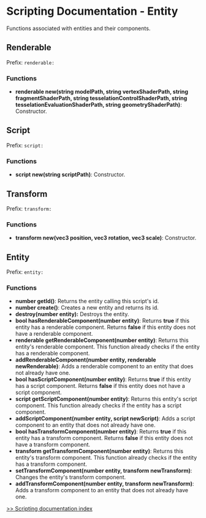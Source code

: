 # Scripting Documentation - Entity
Functions associated with entities and their components.

## Renderable
Prefix: ``renderable:``

### Functions
- **renderable new(string modelPath, string vertexShaderPath, string fragmentShaderPath, string tesselationControlShaderPath, string tesselationEvaluationShaderPath, string geometryShaderPath)**: Constructor.

## Script
Prefix: ``script:``

### Functions
- **script new(string scriptPath)**: Constructor.

## Transform
Prefix: ``transform:``

### Functions
- **transform new(vec3 position, vec3 rotation, vec3 scale)**: Constructor.

## Entity
Prefix: ``entity:``

### Functions
- **number getId()**: Returns the entity calling this script's id.
- **number create()**: Creates a new entity and returns its id.
- **destroy(number entity):** Destroys the entity.
- **bool hasRenderableComponent(number entity)**: Returns **true** if this entity has a renderable component. Returns **false** if this entity does not have a renderable component.
- **renderable getRenderableComponent(number entity)**: Returns this entity's renderable component. This function already checks if the entity has a renderable component.
- **addRenderableComponent(number entity, renderable newRenderable)**: Adds a renderable component to an entity that does not already have one.
- **bool hasScriptComponent(number entity)**: Returns **true** if this entity has a script component. Returns **false** if this entity does not have a script component.
- **script getScriptComponent(number entity)**: Returns this entity's script component. This function already checks if the entity has a script component.
- **addScriptComponent(number entity, script newScript)**: Adds a script component to an entity that does not already have one.
- **bool hasTransformComponent(number entity)**: Returns **true** if this entity has a transform component. Returns **false** if this entity does not have a transform component.
- **transform getTransformComponent(number entity)**: Returns this entity's transform component. This function already checks if the entity has a transform component.
- **setTransformComponent(number entity, transform newTransform)**: Changes the entity's transform component.
- **addTransformComponent(number entity, transform newTransform)**: Adds a transform component to an entity that does not already have one.

[>> Scripting documentation index](../index.md)